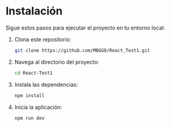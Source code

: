 # Instalación

Sigue estos pasos para ejecutar el proyecto en tu entorno local:

1. Clona este repositorio:

   ```bash
   git clone https://github.com/MBGG8/React_Test1.git

   ```

2. Navega al directorio del proyecto:

   ```bash
   cd React-Test1

   ```

3. Instala las dependencias:

   ```bash
   npm install

   ```

4. Inicia la aplicación:

   ```bash
   npm run dev
   ```
